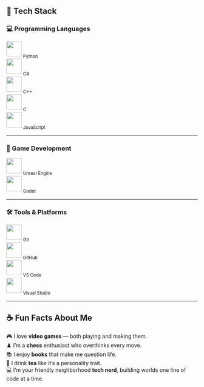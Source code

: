 ## 🧠 Tech Stack

### 💻 Programming Languages
<p align="left">
  <img src="https://cdn.jsdelivr.net/gh/devicons/devicon/icons/python/python-original.svg" width="40" height="40"/>  
  <sub>Python</sub>  
  <br>
  <img src="https://cdn.jsdelivr.net/gh/devicons/devicon/icons/csharp/csharp-original.svg" width="40" height="40"/>  
  <sub>C#</sub>  
  <br>
  <img src="https://cdn.jsdelivr.net/gh/devicons/devicon/icons/cplusplus/cplusplus-original.svg" width="40" height="40"/>  
  <sub>C++</sub>  
  <br>
  <img src="https://cdn.jsdelivr.net/gh/devicons/devicon/icons/c/c-plain.svg" width="40" height="40"/>  
  <sub>C</sub>  
  <br>
  <img src="https://cdn.jsdelivr.net/gh/devicons/devicon/icons/javascript/javascript-original.svg" width="40" height="40"/>  
  <sub>JavaScript</sub>
</p>

---

### 🧩 Game Development
<p align="left">
  <img src="https://cdn.jsdelivr.net/gh/devicons/devicon/icons/unrealengine/unrealengine-original.svg" width="40" height="40"/>  
  <sub>Unreal Engine</sub>  
  <br>
  <img src="https://cdn.jsdelivr.net/gh/devicons/devicon/icons/godot/godot-original.svg" width="40" height="40"/>  
  <sub>Godot</sub>
</p>

---

### 🛠️ Tools & Platforms
<p align="left">
  <img src="https://cdn.jsdelivr.net/gh/devicons/devicon/icons/git/git-original.svg" width="40" height="40"/>  
  <sub>Git</sub>  
  <br>
  <img src="https://cdn.jsdelivr.net/gh/devicons/devicon/icons/github/github-original.svg" width="40" height="40"/>  
  <sub>GitHub</sub>  
  <br>
  <img src="https://cdn.jsdelivr.net/gh/devicons/devicon/icons/vscode/vscode-original.svg" width="40" height="40"/>  
  <sub>VS Code</sub>  
  <br>
  <img src="https://cdn.jsdelivr.net/gh/devicons/devicon/icons/visualstudio/visualstudio-plain.svg" width="40" height="40"/>  
  <sub>Visual Studio</sub>
</p>

---

## ☕ Fun Facts About Me
🎮 I love **video games** — both playing and making them.  
♟️ I’m a **chess** enthusiast who overthinks every move.  
📚 I enjoy **books** that make me question life.  
🍵 I drink **tea** like it’s a personality trait.  
💻 I’m your friendly neighborhood **tech nerd**, building worlds one line of code at a time.